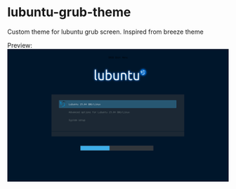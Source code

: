 # lubuntu-grub-theme
Custom theme for lubuntu grub screen. Inspired from breeze theme

Preview:
![Preview](https://github.com/ramansarda2000/lubuntu-grub-theme/blob/master/preview.png)

